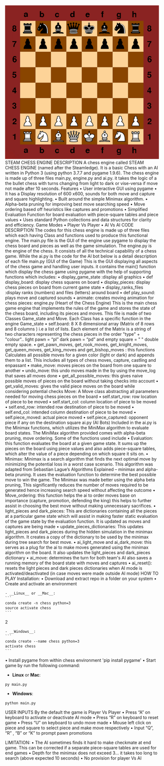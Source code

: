 ![Chess Board AI Mode](/misc/Chess.gif)
STEAM CHESS ENGINE
DESCRIPTION
A chess engine called STEAM CHESS ENGINE (named after the Steamledge). It is a basic Chess with an AI written in Python 3 (using python 3.7.7 and pygame 1.9.6).  The chess engine is made up of three files main.py, engine.py and ai.py. it takes the logic of a the bullet chess with turns changing from light to dark or vise-versa  if move not made after 10 seconds. 
Features
•	User interactive GUI using pygame
•	It has a Display resolution of 600 x600, sounds for both move and capture and square highlighting.
•	Built around the simple Minimax algorithm.
•	Alpha-beta pruning for improving best move searching speed
•	Move ordering based off heuristics like captures and promotions
•	Simplified Evaluation Function for board evaluation with piece-square tables and piece values
•	Uses standard Python collections and data structures for clarity and efficiency.
Game Modes
•	Player Vs Player
•	AI Vs AI
CODE DESCRIPTION
The codes for this chess engine is made up of three files which each having Class and functions used to produce this functional engine. The main.py file is the GUI of the engine use pygame to display the chess board and pieces as well as the game simulation. The engine.py is the engine of the chess. It consists of all the technical capability of a chess game. While the ai.py is the code for the AI bot below is a detail description of each file
main.py (GUI of the Game)
This is the GUI displaying all aspects of the chess game and handling user inputs. it contains the main() function which display the chess game using pygame with the help of supporting functions which includes:
•	display_game_state :display all graphics
•	def display_board: display chess squares on board
•	display_pieces:  display chess pieces on board from current game state
•	display_ranks_files :display ranks (numbers) and files (letters) around board
•	def play_sound: plays move and captured sounds
•	animate: creates moving animation for chess pieces:
engine.py (Heart of the Chess Engine)
This is the main chess game engine that implements the rules of the game and stores the state of the chess board, including its pieces and moves. This file is made of two Classes Game_state and Move. Each Class has a specific function in the engine
Game_state
•	self.board: 8 X 8 dimensional array (Matrix of 8 rows and 8 columns ) i.e a list of lists. Each element of the Matrix is a string of two characters representing the chess pieces in the order "type" + "colour".. light pawn = “pl” dark pawn = “pd” and empty square = "  " double empty space.
•	get_pawn_moves, get_rook_moves, get_knight_moves, get_queen_moves, get_king_moves and get_bishop_moves : this functions Calculates all possible moves for a given color (light or dark) and appends them to a list. This includes all types of chess moves, capture, castling and enpassant
•	make_move: moves pieces on the board from one square to another
•	undo_move: this undo moves made in the by using the move_log that saves all moves done
•	get_all_possible_moves: this gives naive possible moves of pieces on the board without taking checks into account
•	get_valid_moves: gives the valid piece moves on the board while considering potential checks
Move: A Move class abstracting all parameters needed for moving chess pieces on the board
•	self.start_row: row location of piece to be moved
•	self.start_col: column location of piece to be moved
•	self.end_row: intended row destination of piece to be moved
•	self.end_col: intended column destination of piece to be moved
•	self.piece_moved: actual piece moved
•	self.piece_captured: opponent piece if any on the destination square
ai.py (AI Bots)
Included in the ai.py is the Minimax functions, which utilizes the MiniMax algorithm to evaluate board states. The MiniMax algorithm provided comes with alpha-beta pruning, move ordering. Some of the functions used include
•	Evaluation: this function evaluates the board at a given game state. It sums up the pieces on the board using piece values and also adds piece-square tables, which alter the value of a piece depending on which square it sits on.
•	Minimax: Minimax is a search algorithm that finds the next optimal move by minimizing the potential loss in a worst case scenario. This algorithm was adapted from Sebastian Lague’s Algorithms Explained – minimax and alpha-beta pruning. It uses the evaluation function to determine the best possible move to win the game. The Minimax was made better using the alpha beta pruning, This significantly reduces the number of moves required to be generated hence increasing search speed without affecting the outcome
•	Move_ordering: this function helps the ai to order moves base on importance (capture, promotion, defending the king) this helps to further assist in choosing the best move without making unnecessary sacrifices.
•	light_pieces and dark_pieces: This are dictionaries containing all the pieces at a particular game state which will assist in making faster static evaluation of the game state by the evaluation function.  It is updated as moves and captures are being made
•	update_pieces_dictionaries: This updates light_pieces and dark_pieces during the hidden simulation in the minimax algorithm. It creates a copy of the dictionary to be used by the minimax during tree search for best move.
•	ai_light_move and ai_dark_move: this serves as a plug for the ai  to make moves generated using the minimax algorithm on the board. It also updates the light_pieces and dark_pieces dictionary
•	ai_move: determines the turn for both team's AI also saves a running memory of the board state with moves and captures
•	ai_reset(): resets the light pieces and dark pieces dictionaries when AI mode is activated/deactivated (in case moves were made outside AI mode)
HOW TO PLAY
Installation:
•	Download and extract repo in a folder on your system
•	Create and activate an environment

	- __Linux__ or __Mac__:
	```
	conda create -n chess python=3
	source activate chess
	```
2

	- __Windows__:
	```
	conda create --name chess python=3
	activate chess
	```
•	Install pygame from within chess environment
	'pip install pygame'
•	Start game by run the following command:
- __Linux__ or __Mac__:
```
py main.py
```
- __Windows__:
```
python main.py
```
USER INPUTS
By the default the game is Player Vs Player
•	Press “A” on keyboard to activate or deactivate AI mode
•	Press “R” on keyboard to reset game
•	Press “U” on keyboard to undo move made
•	Mouse left click on piece and square to select piece and make move respectively
•	Input “Q”, “R” , “B” or “K” to prompt pawn promotions

LIMITATION:
•	The AI sometimes finds it hard to make checkmate at end game. This can be corrected if a separate piece-square tables are used for end games
•	Depth for the minimax does not exceed 3… it takes too long to search (above expected 10 seconds)
•	No provision for player Vs AI

